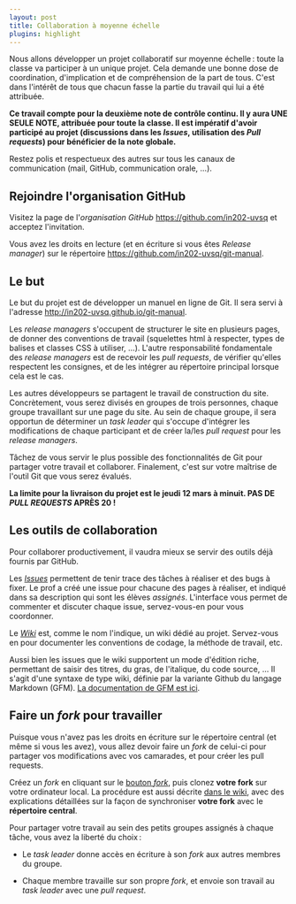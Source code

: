 ```yaml
---
layout: post
title: Collaboration à moyenne échelle
plugins: highlight
---
```


Nous allons développer un projet collaboratif sur moyenne échelle :
toute la classe va participer à un unique projet. Cela demande une
bonne dose de coordination, d'implication et de compréhension de la
part de tous. C'est dans l'intérêt de tous que chacun fasse la partie
du travail qui lui a été attribuée.

**Ce travail compte pour la deuxième note de contrôle continu. Il y
aura UNE SEULE NOTE, attribuée pour toute la classe. Il est impératif
d'avoir participé au projet (discussions dans les *Issues*,
utilisation des *Pull requests*) pour bénéficier de la note globale.**

Restez polis et respectueux des autres sur tous les canaux de
communication (mail, GitHub, communication orale, ...).

## Rejoindre l'organisation GitHub

Visitez la page de l'*organisation GitHub*
<https://github.com/in202-uvsq> et acceptez l'invitation.

Vous avez les droits en lecture (et en écriture si vous êtes *Release
manager*) sur le répertoire
<https://github.com/in202-uvsq/git-manual>.


## Le but

Le but du projet est de développer un manuel en ligne de Git. Il sera
servi à l'adresse <http://in202-uvsq.github.io/git-manual>.

Les *release managers* s'occupent de structurer le site en plusieurs
pages, de donner des conventions de travail (squelettes html à
respecter, types de balises et classes CSS à utiliser, ...). L'autre
responsabilité fondamentale des *release managers* est de recevoir les
*pull requests*, de vérifier qu'elles respectent les consignes, et de
les intégrer au répertoire principal lorsque cela est le cas.

Les autres développeurs se partagent le travail de construction du
site. Concrètement, vous serez divisés en groupes de trois personnes,
chaque groupe travaillant sur une page du site. Au sein de chaque
groupe, il sera opportun de déterminer un *task leader* qui s'occupe
d'intégrer les modifications de chaque participant et de créer la/les
*pull request* pour les *release managers*.

Tâchez de vous servir le plus possible des fonctionnalités de Git pour
partager votre travail et collaborer. Finalement, c'est sur votre
maîtrise de l'outil Git que vous serez évalués.

**La limite pour la livraison du projet est le jeudi 12 mars à
minuit. PAS DE *PULL REQUESTS* APRÈS 20 !**


## Les outils de collaboration

Pour collaborer productivement, il vaudra mieux se servir des outils
déjà fournis par GitHub.

Les [*Issues*](https://github.com/in202-uvsq/git-manual/issues)
permettent de tenir trace des tâches à réaliser et des bugs à
fixer. Le prof a créé une issue pour chacune des pages à réaliser, et
indiqué dans sa description qui sont les élèves
*assignés*. L'interface vous permet de commenter et discuter chaque
issue, servez-vous-en pour vous coordonner.

Le [*Wiki*](https://github.com/in202-uvsq/git-manual/wiki) est, comme
le nom l'indique, un wiki dédié au projet. Servez-vous en pour
documenter les conventions de codage, la méthode de travail, etc.

Aussi bien les issues que le wiki supportent un mode d'édition riche,
permettant de saisir des titres, du gras, de l'italique, du code
source, ... Il s'agit d'une syntaxe de type wiki, définie par la
variante Github du langage Markdown (GFM).
[La documentation de GFM est ici](https://guides.github.com/features/mastering-markdown/).


## Faire un *fork* pour travailler

Puisque vous n'avez pas les droits en écriture sur le répertoire
central (et même si vous les avez), vous allez devoir faire un *fork*
de celui-ci pour partager vos modifications avec vos camarades, et
pour créer les pull requests.

Créez un *fork* en cliquant sur le
[bouton *fork*](https://github.com/in202-uvsq/git-manual/fork), puis
clonez **votre fork** sur votre ordinateur local. La procédure est
aussi décrite
[dans le wiki](https://github.com/in202-uvsq/git-manual/wiki/Forker-correctement-et-cr%C3%A9er-une-pull-request),
avec des explications détaillées sur la façon de synchroniser **votre
fork** avec le **répertoire central**.

Pour partager votre travail au sein des petits groupes assignés à
chaque tâche, vous avez la liberté du choix :

- Le *task leader* donne accès en écriture à son *fork* aux autres
  membres du groupe.

- Chaque membre travaille sur son propre *fork*, et envoie son travail
  au *task leader* avec une *pull request*.
